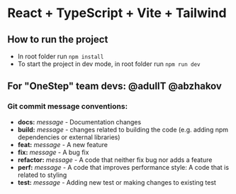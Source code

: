 # React + TypeScript + Vite + Tailwind

## How to run the project
- In root folder run `npm install`
- To start the project in dev mode, in root folder run `npm run dev`

## For "OneStep" team devs: @adulIT @abzhakov
### Git commit message conventions:
- **docs:** _message_ - Documentation changes
- **build:** _message_ - changes related to building the code (e.g. adding npm dependencies or external libraries)
- **feat:** _message_ - A new feature
- **fix:** _message_ - A bug fix
- **refactor:** _message_ - A code that neither fix bug nor adds a feature
- **perf:** _message_ - A code that improves performance style: A code that is related to styling
- **test:** _message_ - Adding new test or making changes to existing test